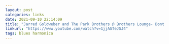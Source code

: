 ```yaml
---
layout: post
categories: links
date: 2021-09-10 22:14:09
title: "Jarred Goldweber and The Park Brothers @ Brothers Lounge- Dont need no doctor and Whammer jammer - YouTube"
linkurl: "https://www.youtube.com/watch?v=1jjASTeJSJ4"
tags: blues harmonica
---
```

